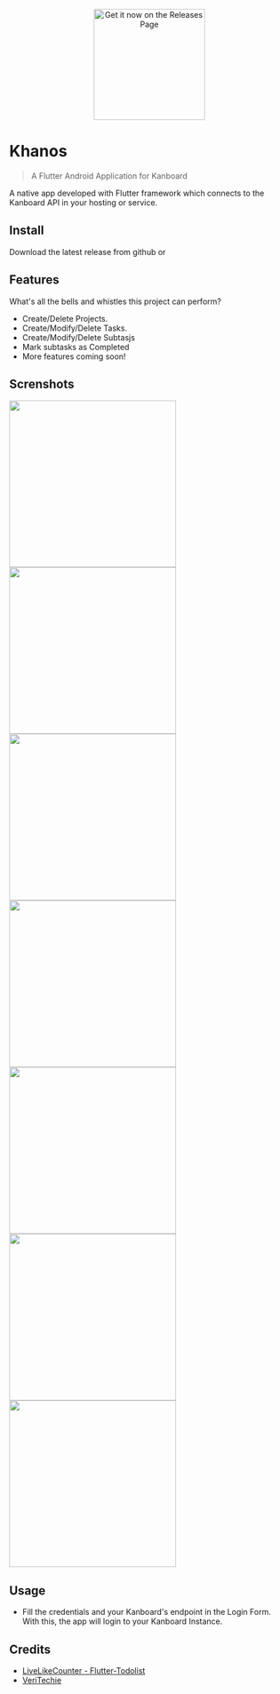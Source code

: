 
[<p align="center"><img src="https://user-images.githubusercontent.com/1626493/125200977-3a0fe480-e23b-11eb-8112-f3ccbe1f9bb4.png"
      alt="Get it now on the Releases Page"
      height="200"></p>](https://github.com/Jeoxs/khanos/releases)
      
# Khanos
> A Flutter Android Application for Kanboard

A native app developed with Flutter framework which connects to the Kanboard API in your hosting or service.

## Install

Download the latest release from github or

## Features

What's all the bells and whistles this project can perform?
* Create/Delete Projects.
* Create/Modify/Delete Tasks.
* Create/Modify/Delete Subtasjs
* Mark subtasks as Completed
* More features coming soon!

## Screnshots

<a href="https://user-images.githubusercontent.com/1626493/125201153-d2a66480-e23b-11eb-86fb-493f569f0e4f.jpg"><img src="https://user-images.githubusercontent.com/1626493/125201153-d2a66480-e23b-11eb-86fb-493f569f0e4f.jpg" height="300"></img></a>
<a href="https://user-images.githubusercontent.com/1626493/125201147-d0440a80-e23b-11eb-906e-3e7bd0153810.jpg"><img src="https://user-images.githubusercontent.com/1626493/125201147-d0440a80-e23b-11eb-906e-3e7bd0153810.jpg" height="300"></img></a>
<a href="https://user-images.githubusercontent.com/1626493/125201148-d0dca100-e23b-11eb-80ab-7e0b8cedc9a2.jpg"><img src="https://user-images.githubusercontent.com/1626493/125201148-d0dca100-e23b-11eb-80ab-7e0b8cedc9a2.jpg" height="300"></img></a>
<a href="https://user-images.githubusercontent.com/1626493/125201149-d1753780-e23b-11eb-8598-da514c78f9f7.jpg"><img src="https://user-images.githubusercontent.com/1626493/125201149-d1753780-e23b-11eb-8598-da514c78f9f7.jpg" height="300"></img></a>
<a href="https://user-images.githubusercontent.com/1626493/125201152-d20dce00-e23b-11eb-84ab-26e2ca45dec8.jpg"><img src="https://user-images.githubusercontent.com/1626493/125201152-d20dce00-e23b-11eb-84ab-26e2ca45dec8.jpg" height="300"></img></a>
<a href="https://user-images.githubusercontent.com/1626493/125201151-d20dce00-e23b-11eb-825c-20b6cf3bbca6.jpg"><img src="https://user-images.githubusercontent.com/1626493/125201151-d20dce00-e23b-11eb-825c-20b6cf3bbca6.jpg" height="300"></img></a>
<a href="https://user-images.githubusercontent.com/1626493/125201150-d1753780-e23b-11eb-81bd-104ec25cc0c0.jpg"><img src="https://user-images.githubusercontent.com/1626493/125201150-d1753780-e23b-11eb-81bd-104ec25cc0c0.jpg" height="300"></img></a>

## Usage
* Fill the credentials and your Kanboard's endpoint in the Login Form. With this, the app will login to your Kanboard Instance.
## Credits
* [LiveLikeCounter - Flutter-Todolist]
* [VeriTechie]


[LiveLikeCounter - Flutter-Todolist]: https://github.com/LiveLikeCounter/Flutter-Todolist
[VeriTechie]: https://github.com/VeroMoreno
